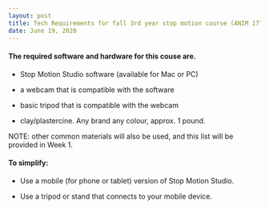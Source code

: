 ```yaml
---
layout: post
title: Tech Requirements for fall 3rd year stop motion course (ANIM 17721)  
date: June 19, 2020
---
```


#### The required software and hardware for this couse are.

* Stop Motion Studio software (available for Mac or PC)

* a webcam that is compatible with the software 

* basic tripod that is compatible with the webcam

* clay/plastercine. Any brand any colour, approx. 1 pound.

NOTE: other common materials will also be used, and this list will be provided in Week 1.


#### To simplify:

* Use a mobile (for phone or tablet) version of Stop Motion Studio.

* Use a tripod or stand that connects to your mobile device.

